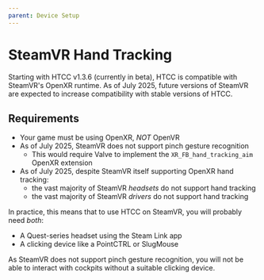 ```yaml
---
parent: Device Setup
---
```


# SteamVR Hand Tracking

Starting with HTCC v1.3.6 (currently in beta), HTCC is compatible with SteamVR's OpenXR runtime. As of July 2025,
future versions of SteamVR are expected to increase compatibility with stable versions of HTCC.

## Requirements

- Your game must be using OpenXR, *NOT* OpenVR
- As of July 2025, SteamVR does not support pinch gesture recognition
    - This would require Valve to implement the `XR_FB_hand_tracking_aim` OpenXR extension
- As of July 2025, despite SteamVR itself supporting OpenXR hand tracking:
    - the vast majority of SteamVR *headsets* do not support hand tracking
    - the vast majority of SteamVR *drivers* do not support hand tracking

In practice, this means that to use HTCC on SteamVR, you will probably need *both*:

- A Quest-series headset using the Steam Link app
- A clicking device like a PointCTRL or SlugMouse

As SteamVR does not support pinch gesture recognition, you will not be able to interact with cockpits without a suitable
clicking device.